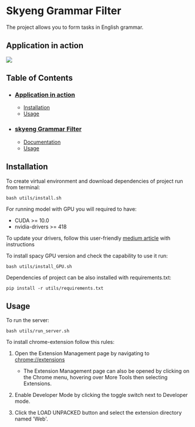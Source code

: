# Skyeng Grammar Filter
The project allows you to form tasks in English grammar.

## Application in action <a name="intro"></a>
![](images/skyeng_gf.gif)


## Table of Contents

- ### [Application in action](#intro)
  * [Installation](#env)
  * [Usage](#usage)
- ### [skyeng Grammar Filter](#fedlearn)
  * [Documentation](#exp)
  * [Usage](#results)
   


## Installation <a name="env"></a>
To create virtual environment and download dependencies of project run from terminal:
```
bash utils/install.sh
```

For running model with GPU you will required to have: 
* CUDA >= 10.0
* nvidia-drivers >= 418

To update your drivers, follow this user-friendly [medium article](https://medium.com/@aspiring1/installing-cuda-toolkit-10-0-and-cudnn-for-deep-learning-with-tensorflow-gpu-on-ubuntu-18-04-lts-f7e968b24c98) with instructions

To install spacy GPU version and check the capability to use it run:
```
bash utils/install_GPU.sh
```

Dependencies of project can be also installed with requirements.txt:
```
pip install -r utils/requirements.txt
```

## Usage <a name="usage"><a>
To run the server:
```
bash utils/run_server.sh
```

To install chrome-extension follow this rules:
1. Open the Extension Management page by navigating to [chrome://extensions](chrome://extensions)

   * The Extension Management page can also be opened by clicking on the Chrome menu, hovering over More Tools then selecting Extensions.

2. Enable Developer Mode by clicking the toggle switch next to Developer mode.
3. Click the LOAD UNPACKED button and select the extension directory named 'Web'.
